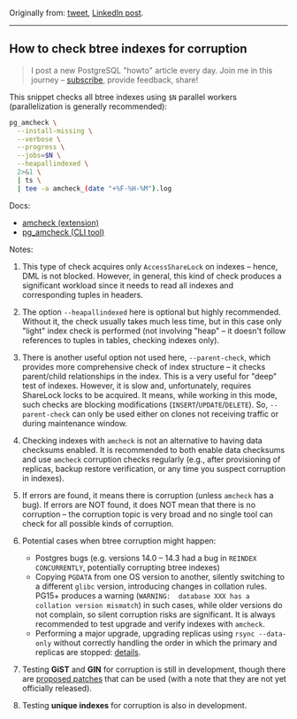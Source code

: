 Originally from: [tweet](https://twitter.com/samokhvalov/status/1716001897839272288), [LinkedIn post]().

---

## How to check btree indexes for corruption

> I post a new PostgreSQL "howto" article every day. Join me in this
> journey – [subscribe](https://twitter.com/samokhvalov/), provide feedback, share!

This snippet checks all btree indexes using `$N` parallel workers (parallelization is generally recommended):

```bash
pg_amcheck \
  --install-missing \
  --verbose \
  --progress \
  --jobs=$N \
  --heapallindexed \
  2>&1 \
  | ts \
  | tee -a amcheck_(date "+%F-%H-%M").log
```

Docs:

- [amcheck (extension)](https://postgresql.org/docs/current/amcheck.html)
- [pg_amcheck (CLI tool)](https://postgresql.org/docs/current/app-pgamcheck.html)

Notes:

1. This type of check acquires only `AccessShareLock` on indexes – hence, DML is not blocked. However, in general, this
   kind of check produces a significant workload since it needs to read all indexes and corresponding tuples in headers.

2. The option `--heapallindexed` here is optional but highly recommended. Without it, the check usually takes much less
   time, but in this case only "light" index check is performed (not involving "heap" – it doesn't follow references to
   tuples in tables, checking indexes only).

3. There is another useful option not used here, `--parent-check`, which provides more comprehensive check of index
   structure – it checks parent/child relationships in the index. This is a very useful for "deep" test of indexes.
   However, it is slow and, unfortunately, requires ShareLock locks to be acquired. It means, while working in this
   mode, such checks are blocking modifications (`INSERT`/`UPDATE`/`DELETE`). So, `--parent-check` can only be used
   either on clones not receiving traffic or during maintenance window.

4. Checking indexes with `amcheck` is not an alternative to having data checksums enabled. It is recommended to both
   enable data checksums and use `amcheck` corruption checks regularly (e.g., after provisioning of replicas, backup
   restore verification, or any time you suspect corruption in indexes).

5. If errors are found, it means there is corruption (unless `amcheck` has a bug). If errors are NOT found, it does NOT
   mean that there is no corruption – the corruption topic is very broad and no single tool can check for all possible
   kinds of corruption.

6. Potential cases when btree corruption might happen:

    - Postgres bugs (e.g. versions 14.0 – 14.3 had a bug in `REINDEX CONCURRENTLY`, potentially corrupting btree
      indexes)
    - Copying `PGDATA` from one OS version to another, silently switching to a different `glibc` version, introducing
      changes in
      collation rules. PG15+ produces a warning (`WARNING:  database XXX has a collation version mismatch`) in such
      cases,
      while older versions do not complain, so silent corruption risks are significant. It is always recommended to test
      upgrade and verify indexes with `amcheck`.
    - Performing a major upgrade, upgrading replicas using `rsync --data-only` without correctly handling the order in
      which the primary and replicas are stopped:
      [details](https://postgresql.org/message-id/flat/CAM527d8heqkjG5VrvjU3Xjsqxg41ufUyabD9QZccdAxnpbRH-Q%40mail.gmail.com).

7. Testing **GiST** and **GIN** for corruption is still in development, though there
   are [proposed patches](https://commitfest.postgresql.org/45/3733/) that can be used (with a note that they are not
   yet officially released).

8. Testing **unique indexes** for corruption is also in development.
